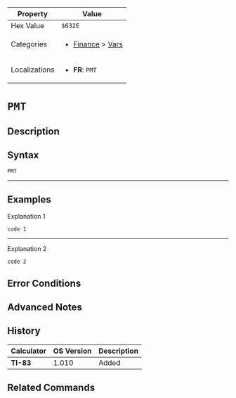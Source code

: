 | Property      | Value |
|---------------|-------|
| Hex Value     | `$632E`|
| Categories    | <ul><li>[Finance](<../categories/Finance.md>) > [Vars](<../categories/Finance.md#Vars>)</li></ul> |
| Localizations | <ul><li><b>FR</b>: `PMT`</li></ul> |

# `PMT`

## Description




## Syntax
`PMT`

<hr>

## Examples

Explanation 1
```ti-basic
code 1
```
---
Explanation 2
```ti-basic
code 2
```

## Error Conditions


## Advanced Notes


## History
| Calculator | OS Version | Description |
|------------|------------|-------------|
| <b>TI-83</b> | 1.010 | Added |

## Related Commands

